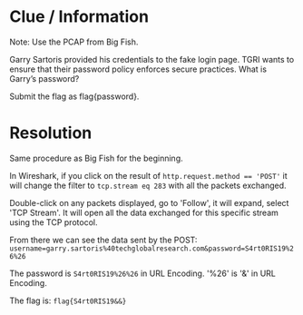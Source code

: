 # Clue / Information
Note: Use the PCAP from Big Fish.

Garry Sartoris provided his credentials to the fake login page. TGRI wants to ensure that their password policy enforces secure practices. What is Garry’s password?

Submit the flag as flag{password}.

# Resolution
Same procedure as Big Fish for the beginning.

In Wireshark, if you click on the result of `http.request.method == 'POST'` it will change the filter to `tcp.stream eq 283` with all the packets exchanged.

Double-click on any packets displayed, go to 'Follow', it will expand, select 'TCP Stream'. It will open all the data exchanged for this specific stream using the TCP protocol.

From there we can see the data sent by the POST: `username=garry.sartoris%40techglobalresearch.com&password=S4rt0RIS19%26%26`

The password is `S4rt0RIS19%26%26` in URL Encoding. '%26' is '&' in URL Encoding.

The flag is: `flag{S4rt0RIS19&&}`
